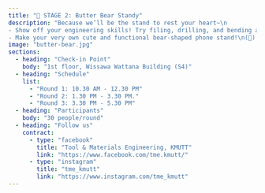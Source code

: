 ```yaml
---
title: "🎪 STAGE 2: Butter Bear Standy"
description: "Because we’ll be the stand to rest your heart~\n
- Show off your engineering skills! Try filing, drilling, and bending aluminum sheets.\n
- Make your very own cute and functional bear-shaped phone stand!\n(🤎) Successfully finish it = unlock your inner engineer."
image: "butter-bear.jpg"
sections:
  - heading: "Check-in Point"
    body: "1st floor, Wissawa Wattana Building (S4)"
  - heading: "Schedule"
    list:
      - "Round 1: 10.30 AM - 12.30 PM"
      - "Round 2: 1.30 PM - 3.30 PM."
      - "Round 3: 3.30 PM - 5.30 PM"
  - heading: "Participants"
    body: "30 people/round"
  - heading: "Follow us"
    contract:
      - type: "facebook"
        title: "Tool & Materials Engineering, KMUTT"
        link: "https://www.facebook.com/tme.kmutt/"
      - type: "instagram"
        title: "tme_kmutt"
        link: "https://www.instagram.com/tme_kmutt"
---
```

